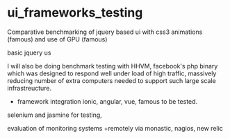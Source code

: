 ui_frameworks_testing
=====================

Comparative benchmarking of jquery based ui with css3 animations (famous)
and use of GPU (famous)

basic jquery us

I will also be doing benchmark testing with HHVM, facebook's php binary which was designed to respond well under load of high traffic, massively reducing number of extra computers needed to support such large scale infrastreucture.

+ framework integration
ionic, angular, vue, famous to be tested.

selenium and jasmine for testing, 

evaluation of monitoring systems
+remotely via monastic, nagios, new relic  
